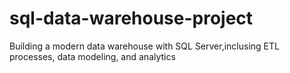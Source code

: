 # sql-data-warehouse-project
Building a modern data warehouse with SQL Server,inclusing ETL  processes, data modeling, and analytics
